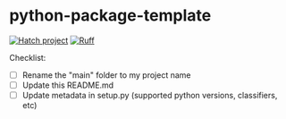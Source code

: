 # python-package-template

[![Hatch project](https://img.shields.io/badge/%F0%9F%A5%9A-Hatch-4051b5.svg)](https://github.com/pypa/hatch)
[![Ruff](https://img.shields.io/endpoint?url=https://raw.githubusercontent.com/astral-sh/ruff/main/assets/badge/v2.json)](https://github.com/astral-sh/ruff)


Checklist:

- [ ] Rename the "main" folder to my project name
- [ ] Update this README.md
- [ ] Update metadata in setup.py (supported python versions, classifiers, etc)

